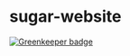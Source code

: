 # sugar-website

[![Greenkeeper badge](https://badges.greenkeeper.io/Rukeith/sugar-website.svg)](https://greenkeeper.io/)